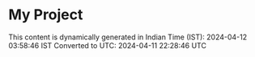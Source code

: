# My Project

This content is dynamically generated in Indian Time (IST): 2024-04-12 03:58:46 IST
Converted to UTC: 2024-04-11 22:28:46 UTC
